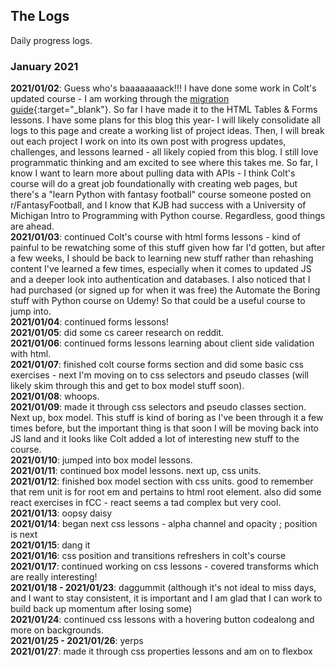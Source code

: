 ## The Logs ##
Daily progress logs.

### January 2021
**2021/01/02**: Guess who's baaaaaaaack!!! I have done some work in Colt's updated course - I am working through the [migration guide](https://www.notion.so/WDB-2-0-Migration-Guide-43af6af65ec743d385c2aa01ba4c516c){:target="\_blank"}. So far I have made it to the HTML Tables & Forms lessons. I have some plans for this blog this year- I will likely consolidate all logs to this page and create a working list of project ideas. Then, I will break out each project I work on into its own post with progress updates, challenges, and lessons learned - all likely copied from this blog. I still love programmatic thinking and am excited to see where this takes me. So far, I know I want to learn more about pulling data with APIs - I think Colt's course will do a great job foundationally with creating web pages, but there's a "learn Python with fantasy football" course someone posted on r/FantasyFootball, and I know that KJB had success with a University of Michigan Intro to Programming with Python course. Regardless, good things are ahead.  
**2021/01/03**: continued Colt's course with html forms lessons - kind of painful to be rewatching some of this stuff given how far I'd gotten, but after a few weeks, I should be back to learning new stuff rather than rehashing content I've learned a few times, especially when it comes to updated JS and a deeper look into authentication and databases. I also noticed that I had purchased (or signed up for when it was free) the Automate the Boring stuff with Python course on Udemy! So that could be a useful course to jump into.  
**2021/01/04**: continued forms lessons!  
**2021/01/05**: did some cs career research on reddit.  
**2021/01/06**: continued forms lessons learning about client side validation with html.  
**2021/01/07**: finished colt course forms section and did some basic css exercises - next I'm moving on to css selectors and pseudo classes (will likely skim through this and get to box model stuff soon).  
**2021/01/08**: whoops.  
**2021/01/09**: made it through css selectors and pseudo classes section. Next up, box model. This stuff is kind of boring as I've been through it a few times before, but the important thing is that soon I will be moving back into JS land and it looks like Colt added a lot of interesting new stuff to the course.  
**2021/01/10**: jumped into box model lessons.  
**2021/01/11**: continued box model lessons. next up, css units.  
**2021/01/12**: finished box model section with css units. good to remember that rem unit is for root em and pertains to html root element. also did some react exercises in fCC - react seems a tad complex but very cool.  
**2021/01/13**: oopsy daisy  
**2021/01/14**: began next css lessons - alpha channel and opacity ; position is next  
**2021/01/15**: dang it   
**2021/01/16**: css position and transitions refreshers in colt's course  
**2021/01/17**: continued working on css lessons - covered transforms which are really interesting!  
**2021/01/18 - 2021/01/23**: daggummit (although it's not ideal to miss days, and I want to stay consistent, it is important and I am glad that I can work to build back up momentum after losing some)  
**2021/01/24**: continued css lessons with a hovering button codealong and more on backgrounds.  
**2021/01/25 - 2021/01/26**: yerps  
**2021/01/27**: made it through css properties lessons and am on to flexbox  
